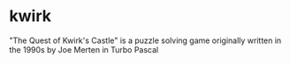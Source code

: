 kwirk
=====

"The Quest of Kwirk's Castle" is a puzzle solving game originally written in the 1990s by Joe Merten in Turbo Pascal